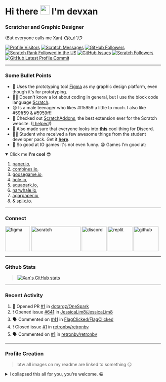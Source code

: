# Hi there <a href="https://ppl.moe/u/xanny/" target="_blank"><img src="https://raw.githubusercontent.com/devxan/devxan/master/wave.gif" width="30px"></a> I'm devxan
### Scratcher and Graphic Designer
(But everyone calls me Xan) 
_ᕦ(ò_óˇ)ᕤ_

 [![Profile Visitors](https://visitor-badge-reloaded.herokuapp.com/badge?page_id=devxan.visitor.badge.reloaded&color=ff5959&style=for-the-badge&logo=github)](https://github.com/devxan)
 [![Scratch Messages](https://img.shields.io/badge/dynamic/json?label=Messages&query=count&url=https%3A%2F%2Fapi.scratch.mit.edu%2Fusers%2F-Xanimation-%2Fmessages%2Fcount&color=ff5959&style=for-the-badge&logo=scratch&logoColor=fff)](https://scratch.mit.edu/users/-Xanimation-/)
 [![GitHub Followers](https://img.shields.io/github/followers/devxan?color=ff5959&logo=github&style=for-the-badge)](https://github.com/devxan?tab=followers/)
 [![Scratch Rank Followed in the US](https://img.shields.io/badge/dynamic/json?style=for-the-badge&cacheSeconds=1&color=ff5959&label=Rank%20Followed%20In%20USA&query=statistics.ranks.country.followers&url=https://scratchdb.lefty.one/v2/user/info/-Xanimation-&logo=scratch&logoColor=fff)](https://scratchstats.com/-Xanimation-/)
 [![GitHub Issues](https://img.shields.io/github/issues/devxan/devxan?label=Profile%20Issues&color=ff5959&logo=github&style=for-the-badge)](https://github.com/devxan/devxan/issues/)
 [![Scratch Followers](https://img.shields.io/badge/dynamic/json?label=Followers&query=statistics.followers&url=https%3A%2F%2Fscratchdb.lefty.one%2Fv3%2Fuser%2Finfo%2F-Xanimation-&color=ff5959&style=for-the-badge&logo=scratch&logoColor=fff)](https://scratch.mit.edu/users/-Xanimation-/followers/)
 [![GitHub Latest Profile Commit](https://img.shields.io/github/last-commit/devxan/devxan?color=ff5959&logo=github&style=for-the-badge&label=Latest%20Profile%20Commit)](https://github.com/devxan/devxan/commits/master)

<hr>

### Some Bullet Points
- 🌱 Uses the prototyping tool [Figma](https://www.figma.com/) as my graphic design platform, even though it's for prototyping. 
- 👨‍💻 Doesn't know a lot about coding in general, but I use the block code language [Scratch](https://Scrach.mit.edu/).
- 😄 Is a male teenager who likes #ff5959 a little to much. I also like #59ff59 & #5959ff! 
- 🎉 Checked out [ScratchAddons](https://scratchaddons.com/), the best extension ever for the Scratch website. ([I helped](https://scratchaddons.com/contributors)!) 
- 🙊 Also made sure that everyone looks into **[this](https://github.com/hipvpitsme/discord-rpc-with-buttons)** cool thing for Discord. 
- 👨‍🎓 Student who received a few awesome things from the student developer pack. Get it **[here](https://education.github.com/pack/)**.
- 👏 So good at IO games it's not even funny. 😁 Games I'm good at: 

<details open>
 <summary>Click me <b>I'm cool</b> 😎</summary>

1. [paper.io](https://paper-io.com/), 
2. [combines.io](https://combines.io/), 
3. [goosegame.io](https://goosegame.io/), 
4. [hole.io](https://hole-io.com/), 
5. [aquapark.io](https://aquapark.io/), 
6. [narwhale.io](http://narwhale.io/), 
7. [agarpaper.io](http://agarpaper.io/), 
8. & [splix.io](https://splix.io/). 
 
</details>


<hr>

### Connect
<a href="https://www.figma.com/@Xan/" target="_blank"><img src="https://raw.githubusercontent.com/devxan/devxan/master/icons/Figma.svg" alt="figma" width="80" height="80"/></a>
<a href="https://scratch.mit.edu/users/-Xanimation-/" target="_blank"> <img src="https://raw.githubusercontent.com/devxan/devxan/master/icons/Scratch.svg" alt="scratch" width="160" height="80"/></a> <a href="https://discord.com/users/687328712084946973/" target="_blank"> <img src="https://raw.githubusercontent.com/devxan/devxan/master/icons/Discord.svg" alt="discord" width="80" height="80"/></a> <a href="https://replit.com/@Xanilan/" target="_blank"> <img src="https://raw.githubusercontent.com/devxan/devxan/master/icons/Replit.svg" alt="replit" width="80" height="80"/></a> <a href="https://github.com/devxan/devxan/discussions/" target="_blank"> <img src="https://raw.githubusercontent.com/devxan/devxan/master/icons/Github.svg" alt="github" width="80" height="80"/></a>

<hr>

### Github Stats 
> [![Xan's GitHub stats](https://github-readme-stats.vercel.app/api?username=devxan&bg_color=30,ff5959,ff6969&title_color=fff&text_color=fff&icon_color=fff&show_icons=true)](https://github.com/anuraghazra/github-readme-stats)

<hr>

### Recent Activity

<!--START_SECTION:activity-->
1. 💪 Opened PR [#1](https://github.com/dotargz/OneSpark/pull/1) in [dotargz/OneSpark](https://github.com/dotargz/OneSpark)
2. ❗️ Opened issue [#641](https://github.com/JessicaLim8/JessicaLim8/issues/641) in [JessicaLim8/JessicaLim8](https://github.com/JessicaLim8/JessicaLim8)
3. 🗣 Commented on [#41](https://github.com/FlagClicked/FlagClicked/issues/41) in [FlagClicked/FlagClicked](https://github.com/FlagClicked/FlagClicked)
4. ❗️ Closed issue [#1](https://github.com/retronbv/retronbv/issues/1) in [retronbv/retronbv](https://github.com/retronbv/retronbv)
5. 🗣 Commented on [#1](https://github.com/retronbv/retronbv/issues/1) in [retronbv/retronbv](https://github.com/retronbv/retronbv)
<!--END_SECTION:activity-->

<hr>

### Profile Creation

 > btw all images on my readme are linked to something 😏

<details>
 <summary>I collapsed this all for you, you're welcome. 😀</summary>

But you've opened it back up again! How rude! 😧 (Just kidding, it's perfectly fine to learn cool things. Just make sure to follow me if you use any of these!)

I personally think that this profile it pretty cool, but it would be absolutely garbage without these various tools & examples. (I haven't tried some of these, tell me what you think! I'll have to read these thru later. 😳)
- https://github.com/anuraghazra/github-readme-stats
- https://github.com/abhisheknaiidu/awesome-github-profile-readme
- https://shields.io/
- https://github.com/marketplace?type=actions&query=readme (note to self - click all the buttons)
- https://github.com/marketplace/actions/profile-readme
- https://github.com/Readme-Workflows
- https://vidyabhandary.github.io/blog/github/2020/07/27/Self-updating-profile-readme.html
- https://visitor-badge.glitch.me/#docs
- https://github.com/jamesgeorge007/github-activity-readme
- https://github.com/ryo-ma/github-profile-trophy
- https://github.com/DenverCoder1/readme-typing-svg
- https://github.com/anmol098/waka-readme-stats
- https://github.com/aralroca/aralroca

 </details>
